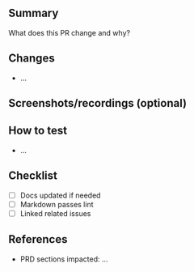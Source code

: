 ## Summary

What does this PR change and why?

## Changes

- ...

## Screenshots/recordings (optional)

## How to test

- ...

## Checklist

- [ ] Docs updated if needed
- [ ] Markdown passes lint
- [ ] Linked related issues

## References

- PRD sections impacted: ...
